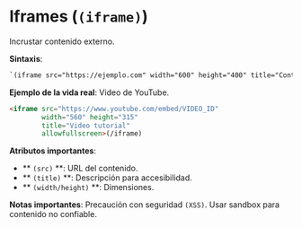 # Iframes (`(iframe)`)

Incrustar contenido externo.

**Sintaxis**:

```html
`(iframe src="https://ejemplo.com" width="600" height="400" title="Contenido embebido")`(/iframe)
```

**Ejemplo de la vida real**: Video de YouTube.

```html
<iframe src="https://www.youtube.com/embed/VIDEO_ID" 
        width="560" height="315" 
        title="Video tutorial"
        allowfullscreen>(/iframe)
```

**Atributos importantes**:
- ** ``(src)`` **: URL del contenido.
- ** ``(title)`` **: Descripción para accesibilidad.
- ** ``(width/height)`` **: Dimensiones.

**Notas importantes**: Precaución con seguridad `(XSS)`. Usar sandbox para contenido no confiable.